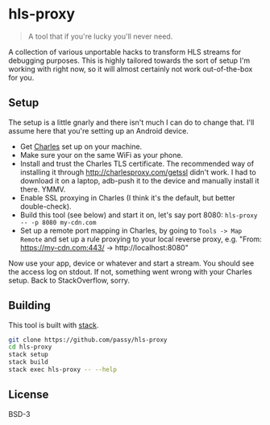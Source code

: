 # hls-proxy

> A tool that if you're lucky you'll never need.

A collection of various unportable hacks to transform HLS streams for debugging
purposes. This is highly tailored towards the sort of setup I'm working with right now, so it will almost certainly not work out-of-the-box for you.

## Setup

The setup is a little gnarly and there isn't much I can do to change that. I'll assume here that you're setting up an Android device.

- Get [Charles](https://www.charlesproxy.com/) set up on your machine.
- Make sure your on the same WiFi as your phone.
- Install and trust the Charles TLS certificate. The recommended way of installing it through http://charlesproxy.com/getssl didn't work. I had to download it on a laptop, adb-push it to the device and manually install it there. YMMV.
- Enable SSL proxying in Charles (I think it's the default, but better double-check).
- Build this tool (see below) and start it on, let's say port 8080: `hls-proxy -- -p 8080 my-cdn.com`
- Set up a remote port mapping in Charles, by going to `Tools -> Map Remote` and set up a rule proxying to your local reverse proxy, e.g. "From: https://my-cdn.com:443/ -> http://localhost:8080"

Now use your app, device or whatever and start a stream. You should see the access log on stdout. If not, something went wrong with your Charles setup. Back to StackOverflow, sorry.

## Building

This tool is built with [stack](http://haskellstack.org).

```bash
git clone https://github.com/passy/hls-proxy
cd hls-proxy
stack setup
stack build
stack exec hls-proxy -- --help
```

## License

BSD-3
